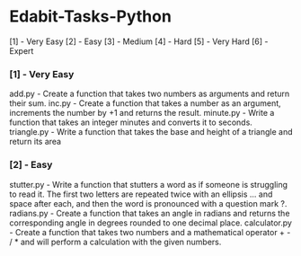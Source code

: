 # Edabit-Tasks-Python
 
[1] - Very Easy
[2] - Easy
[3] - Medium
[4] - Hard
[5] - Very Hard
[6] - Expert


### [1] - Very Easy

add.py - Create a function that takes two numbers as arguments and return their sum.
inc.py - Create a function that takes a number as an argument, increments the number by +1 and returns the result.
minute.py - Write a function that takes an integer minutes and converts it to seconds.
triangle.py - Write a function that takes the base and height of a triangle and return its area


### [2] - Easy 

stutter.py - Write a function that stutters a word as if someone is struggling to read it. The first two letters are repeated twice with an ellipsis ... and space after each, and then the word is pronounced with a question mark ?.
radians.py - Create a function that takes an angle in radians and returns the corresponding angle in degrees rounded to one decimal place.
calculator.py - Create a function that takes two numbers and a mathematical operator + - / * and will perform a calculation with the given numbers.

